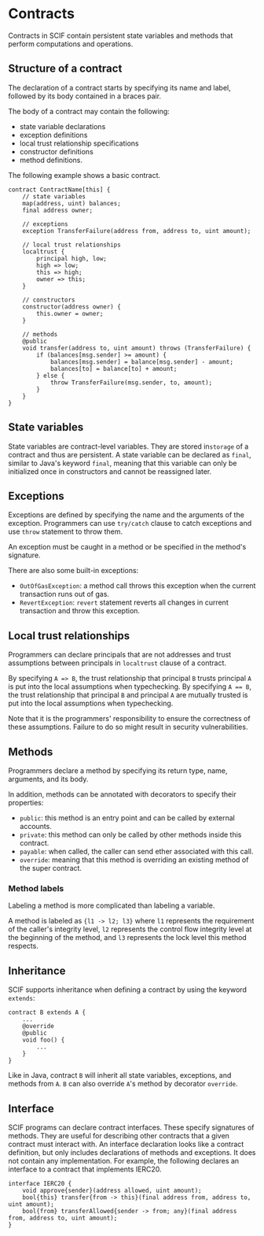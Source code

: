 # Contracts

Contracts in SCIF contain persistent state variables and methods that perform computations and operations.

## Structure of a contract

The declaration of a contract starts by specifying its name and label, followed by its body contained in a braces pair.

The body of a contract may contain the following:

* state variable declarations
* exception definitions
* local trust relationship specifications
* constructor definitions
* method definitions.

The following example shows a basic contract.

```scif
contract ContractName[this] {
    // state variables
    map(address, uint) balances;
    final address owner;

    // exceptions
    exception TransferFailure(address from, address to, uint amount);

    // local trust relationships
    localtrust {
        principal high, low;
        high => low;
        this => high;
        owner => this;
    }

    // constructors
    constructor(address owner) {
        this.owner = owner;
    }

    // methods
    @public 
    void transfer(address to, uint amount) throws (TransferFailure) {
        if (balances[msg.sender] >= amount) {
            balances[msg.sender] = balance[msg.sender] - amount;
            balances[to] = balance[to] + amount;
        } else {
            throw TransferFailure(msg.sender, to, amount);
        }
    }
}
```

## State variables

State variables are contract-level variables. They are stored in`storage` of a contract and thus are persistent.
A state variable can be declared as `final`, similar to Java's keyword `final`, meaning that this variable can only be initialized once in constructors and cannot be reassigned later.

## Exceptions

Exceptions are defined by specifying the name and the arguments of the exception.
Programmers can use `try/catch` clause to catch exceptions and use `throw` statement to throw them.

An exception must be caught in a method or be specified in the method's signature.

There are also some built-in exceptions:

* `OutOfGasException`: a method call throws this exception when the current transaction runs out of gas.
* `RevertException`: `revert` statement reverts all changes in current transaction and throw this exception.

## Local trust relationships

Programmers can declare principals that are not addresses and trust assumptions between principals in `localtrust` clause of a contract.

By specifying `A => B`, the trust relationship that principal `B` trusts principal `A` is put into the local assumptions when typechecking.
By specifying `A == B`, the trust relationship that principal `B` and principal `A` are mutually trusted is put into the local assumptions when typechecking.

Note that it is the programmers' responsibility to ensure the correctness of these assumptions. Failure to do so might result in security vulnerabilities.

## Methods

Programmers declare a method by specifying its return type, name, arguments, and its body.

In addition, methods can be annotated with decorators to specify their properties:

* `public`: this method is an entry point and can be called by external accounts.
* `private`: this method can only be called by other methods inside this contract.
* `payable`: when called, the caller can send ether associated with this call.
* `override`: meaning that this method is overriding an existing method of the super contract.

### Method labels

Labeling a method is more complicated than labeling a variable. 

A method is labeled as `{l1 -> l2; l3}` where `l1` represents the requirement of the caller's integrity level, `l2` represents the control flow integrity level at the beginning of the method, and `l3` represents the lock level this method respects.

## Inheritance

SCIF supports inheritance when defining a contract by using the keyword `extends`:

```scif
contract B extends A {
    ...
    @override
    @public 
    void foo() {
        ...
    }
}
```

Like in Java, contract `B` will inherit all state variables, exceptions, and methods from `A`.
`B` can also override `A`'s method by decorator `override`.


## Interface

SCIF programs can declare contract interfaces. These specify signatures of
methods. They are useful for describing other contracts that a given contract
must interact with. An interface declaration looks like a contract definition,
but only includes declarations of methods and exceptions. It does not contain
any implementation. For example, the following declares an interface to a contract
that implements IERC20.

```
interface IERC20 {
    void approve{sender}(address allowed, uint amount);
    bool{this} transfer{from -> this}(final address from, address to, uint amount);
    bool{from} transferAllowed{sender -> from; any}(final address from, address to, uint amount);
}
```

<!-- TODO -->
